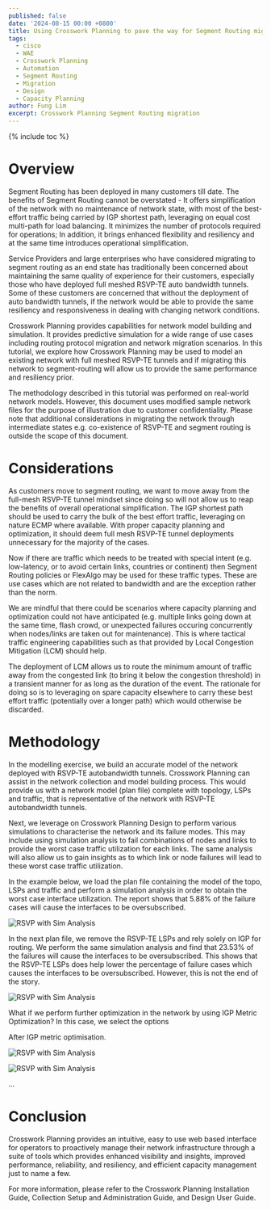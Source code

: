 ```yaml
---
published: false
date: '2024-08-15 00:00 +0800'
title: Using Crosswork Planning to pave the way for Segment Routing migration
tags:
  - cisco
  - WAE
  - Crosswork Planning
  - Automation
  - Segment Routing
  - Migration
  - Design
  - Capacity Planning
author: Fung Lim
excerpt: Crosswork Planning Segment Routing migration
---
```

{% include toc %}

# Overview

Segment Routing has been deployed in many customers till date. The benefits of Segment Routing cannot be overstated - It offers simplification of the network with no maintenance of network state, with most of the best-effort traffic being carried by IGP shortest path, leveraging on equal cost multi-path for load balancing. It minimizes the number of protocols required for operations; In addition, it brings enhanced flexibility and resiliency and at the same time introduces operational simplification.

Service Providers and large enterprises who have considered migrating to segment routing as an end state has traditionally been concerned about maintaining the same quality of experience for their customers, especially those who have deployed full meshed RSVP-TE auto bandwidth tunnels. Some of these customers are concerned that without the deployment of auto bandwidth tunnels, if the network would be able to provide the same resiliency and responsiveness in dealing with changing network conditions. 

Crosswork Planning provides capabilities for network model building and simulation. It provides predictive simulation for a wide range of use cases including routing protocol migration and network migration scenarios. In this tutorial, we explore how Crosswork Planning may be used to model an existing network with full meshed RSVP-TE tunnels and if migrating this network to segment-routing will allow us to provide the same performance and resiliency prior.

The methodology described in this tutorial was performed on real-world network models. However, this document uses modified sample network files for the purpose of illustration due to customer confidentiality. Please note that additional considerations in migrating the network through intermediate states e.g. co-existence of RSVP-TE and segment routing is outside the scope of this document.


# Considerations

As customers move to segment routing, we want to move away from the full-mesh RSVP-TE tunnel mindset since doing so will not allow us to reap the benefits of overall operational simplification. The IGP shortest path should be used to carry the bulk of the best effort traffic, leveraging on nature ECMP where available. With proper capacity planning and optimization, it should deem full mesh RSVP-TE tunnel deployments unnecessary for the majority of the cases.

Now if there are traffic which needs to be treated with special intent (e.g. low-latency, or to avoid certain links, countries or continent) then Segment Routing policies or FlexAlgo may be used for these traffic types. These are use cases which are not related to bandwidth and are the exception rather than the norm.

We are mindful that there could be scenarios where capacity planning and optimization could not have anticipated (e.g. multiple links going down at the same time, flash crowd, or unexpected failures occuring concurrently when nodes/links are taken out for maintenance). This is where tactical traffic engineering capabilities such as that provided by Local Congestion Mitigation (LCM) should help. 

The deployment of LCM allows us to route the minimum amount of traffic away from the congested link (to bring it below the congestion threshold) in a transient manner for as long as the duration of the event. The rationale for doing so is to leveraging on spare capacity elsewhere to carry these best effort traffic (potentially over a longer path) which would otherwise be discarded.

# Methodology

In the modelling exercise, we build an accurate model of the network deployed with RSVP-TE autobandwidth tunnels. Crosswork Planning can assist in the network collection and model building process. This would provide us with a network model (plan file) complete with topology, LSPs and traffic, that is representative of the network with RSVP-TE autobandwidth tunnels.

Next, we leverage on Crosswork Planning Design to perform various simulations to characterise the network and its failure modes. This may include using simulation analysis to fail combinations of nodes and links to provide the worst case traffic utilization for each links. The same analysis will also allow us to gain insights as to which link or node failures will lead to these worst case traffic utilization.

In the example below, we load the plan file containing the model of the topo, LSPs and traffic and perform a simulation analysis in order to obtain the worst case interface utilization. The report shows that 5.88% of the failure cases will cause the interfaces to be oversubscribed.

![RSVP with Sim Analysis]({{site.baseurl}}/images/using-cp-pave-sr-sim-analysis-rsvp-autobw.png) 

In the next plan file, we remove the RSVP-TE LSPs and rely solely on IGP for routing. We perform the same simulation analysis and find that 23.53% of the failures will cause the interfaces to be oversubscribed. This shows that the RSVP-TE LSPs does help lower the percentage of failure cases which causes the interfaces to be oversubscribed. However, this is not the end of the story.

![RSVP with Sim Analysis]({{site.baseurl}}/images/using-cp-pave-sr-sim-analysis-rsvp-removed.png) 

What if we perform further optimization in the network by using IGP Metric Optimization? In this case, we select the options 

After IGP metric optimisation.

![RSVP with Sim Analysis]({{site.baseurl}}/images/using-cp-pave-sr-sim-analysis-rsvp-removed-mopt-next.png) 


![RSVP with Sim Analysis]({{site.baseurl}}/images/using-cp-pave-sr-sim-analysis-rsvp-removed-mopt.png) 


...


# Conclusion

Crosswork Planning provides an intuitive, easy to use web based interface for operators to proactively manage their network infrastructure through a suite of tools which provides enhanced visibility and insights, improved performance, reliability, and resiliency, and efficient capacity management just to name a few.

For more information, please refer to the Crosswork Planning Installation Guide, Collection Setup and Administration Guide, and Design User Guide.
